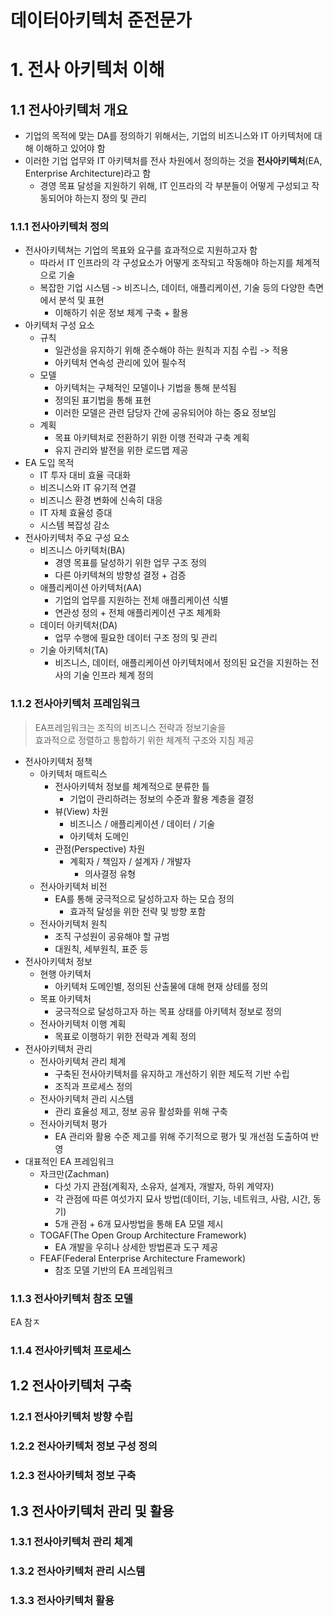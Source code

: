 # 데이터아키텍처 준전문가
# 1. 전사 아키텍처 이해
## 1.1 전사아키텍처 개요
- 기업의 목적에 맞는 DA를 정의하기 위해서는, 기업의 비즈니스와 IT 아키텍처에 대해 이해하고 있어야 함
- 이러한 기업 업무와 IT 아키텍처를 전사 차원에서 정의하는 것을 **전사아키텍처**(EA, Enterprise Architecture)라고 함
  - 경영 목표 달성을 지원하기 위해, IT 인프라의 각 부분들이 어떻게 구성되고 작동되어야 하는지 정의 및 관리
### 1.1.1 전사아키텍처 정의
- 전사아키텍쳐는 기업의 목표와 요구를 효과적으로 지원하고자 함
  - 따라서 IT 인프라의 각 구성요소가 어떻게 조작되고 작동해야 하는지를 체계적으로 기술
  - 복잡한 기업 시스템 -> 비즈니스, 데이터, 애플리케이션, 기술 등의 다양한 측면에서 분석 및 표현
    - 이해하기 쉬운 정보 체계 구축 + 활용
- 아키텍처 구성 요소
  - 규칙
    - 일관성을 유지하기 위해 준수해야 하는 원칙과 지침 수립 -> 적용
    - 아키텍처 연속성 관리에 있어 필수적
  - 모델
    - 아키텍처는 구체적인 모델이나 기법을 통해 분석됨
    - 정의된 표기법을 통해 표현
    - 이러한 모델은 관련 담당자 간에 공유되어야 하는 중요 정보임
  - 계획
    - 목표 아키텍처로 전환하기 위한 이행 전략과 구축 계획
    - 유지 관리와 발전을 위한 로드맵 제공
- EA 도입 목적
  - IT 투자 대비 효율 극대화
  - 비즈니스와 IT 유기적 연결
  - 비즈니스 환경 변화에 신속히 대응
  - IT 자체 효율성 증대
  - 시스템 복잡성 감소
- 전사아키텍처 주요 구성 요소
  - 비즈니스 아키텍처(BA)
    - 경영 목표를 달성하기 위한 업무 구조 정의
    - 다른 아키텍쳐의 방향성 결정 + 검증
  - 애플리케이션 아키텍처(AA)
    - 기업의 업무를 지원하는 전체 애플리케이션 식별
    - 연관성 정의 + 전체 애플리케이션 구조 체계화
  - 데이터 아키텍처(DA)
    - 업무 수행에 필요한 데이터 구조 정의 및 관리
  - 기술 아키텍처(TA)
    - 비즈니스, 데이터, 애플리케이션 아키텍처에서 정의된 요건을 지원하는 전사의 기술 인프라 체계 정의


### 1.1.2 전사아키텍처 프레임워크
> EA프레임워크는 조직의 비즈니스 전략과 정보기술을 <br> 효과적으로 정렬하고 통합하기 위한 체계적 구조와 지침 제공
- 전사아키텍처 정책
  - 아키텍처 매트릭스
    - 전사아키텍처 정보를 체계적으로 분류한 틀
      - 기업이 관리하려는 정보의 수준과 활용 계층을 결정
    - 뷰(View) 차원
      - 비즈니스 / 애플리케이션 / 데이터 / 기술
      - 아키텍처 도메인
    - 관점(Perspective) 차원
      - 계획자 / 책임자 / 설계자 / 개발자
        - 의사결정 유형
  - 전사아키텍처 비전
    - EA를 통해 궁극적으로 달성하고자 하는 모습 정의
      - 효과적 달성을 위한 전략 및 방향 포함
  - 전사아키텍처 원칙
    - 조직 구성원이 공유해야 할 규범
    - 대원칙, 세부원칙, 표준 등
- 전사아키텍처 정보
  - 현행 아키텍처
    - 아키텍처 도메인별, 정의된 산출물에 대해 현재 상테를 정의
  - 목표 아키텍처
    - 궁극적으로 달성하고자 하는 목표 상태를 아키텍처 정보로 정의
  - 전사아키텍처 이행 계획
    - 목표로 이행하기 위한 전략과 계획 정의
- 전사아키텍처 관리
  - 전사아키텍처 관리 체계  
    - 구축된 전사아키텍처를 유지하고 개선하기 위한 제도적 기반 수립
    - 조직과 프로세스 정의
  - 전사아키텍처 관리 시스템
    - 관리 효율성 제고, 정보 공유 활성화를 위해 구축
  - 전사아키텍처 평가
    - EA 관리와 활용 수준 제고를 위해 주기적으로 평가 및 개선점 도출하여 반영
- 대표적인 EA 프레임워크
  - 자크만(Zachman)
    - 다섯 가지 관점(계획자, 소유자, 설계자, 개발자, 하위 계약자)
    - 각 관점에 따른 여섯가지 묘사 방법(데이터, 기능, 네트워크, 사람, 시간, 동기)
    - 5개 관점 + 6개 묘사방법을 통해 EA 모델 제시
  - TOGAF(The Open Group Architecture Framework)
    - EA 개발을 우히나 상세한 방법론과 도구 제공
  - FEAF(Federal Enterprise Architecture Framework)
    - 참조 모델 기반의 EA 프레임워크
### 1.1.3 전사아키텍처 참조 모델
EA 참ㅈ
### 1.1.4 전사아키텍처 프로세스
## 1.2 전사아키텍처 구축
### 1.2.1 전사아키텍처 방향 수립
### 1.2.2 전사아키텍처 정보 구성 정의
### 1.2.3 전사아키텍처 정보 구축
## 1.3 전사아키텍처 관리 및 활용
### 1.3.1 전사아키텍처 관리 체계
### 1.3.2 전사아키텍처 관리 시스템
### 1.3.3 전사아키텍처 활용